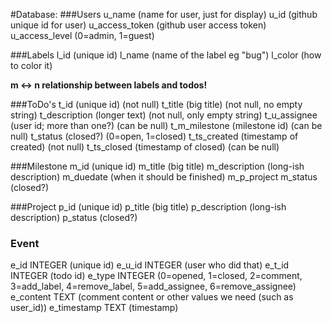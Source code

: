 #Database:
###Users
u_name (name for user, just for display)
u_id (github unique id for user)
u_access_token (github user access token)
u_access_level (0=admin, 1=guest)

###Labels
l_id (unique id)
l_name (name of the label eg "bug")
l_color (how to color it)

__m <-> n relationship between labels and todos!__

###ToDo's
t_id (unique id) (not null)
t_title (big title) (not null, no empty string)
t_description (longer text) (not null, only empty string)
t_u_assignee (user id; more than one?) (can be null)
t_m_milestone (milestone id) (can be null)
t_status (closed?) (0=open, 1=closed)
t_ts_created (timestamp of created) (not null)
t_ts_closed (timestamp of closed) (can be null)

###Milestone
m_id (unique id)
m_title (big title)
m_description (long-ish description)
m_duedate (when it should be finished)
m_p_project
m_status (closed?)

###Project
p_id (unique id)
p_title (big title)
p_description (long-ish description)
p_status (closed?)

### Event
e_id INTEGER (unique id)
e_u_id INTEGER (user who did that)
e_t_id INTEGER (todo id)
e_type INTEGER (0=opened, 1=closed, 2=comment, 3=add_label, 4=remove_label, 5=add_assignee, 6=remove_assignee)
e_content TEXT (comment content or other values we need (such as user_id))
e_timestamp TEXT (timestamp)